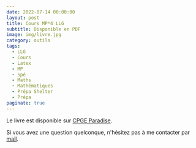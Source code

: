 ```yaml
---
date: 2022-07-14 00:00:00
layout: post
title: Cours MP*4 LLG
subtitle: Disponible en PDF
image: img/livre.jpg
category: outils
tags:
  - LLG
  - Cours
  - Latex
  - MP
  - Spé
  - Maths
  - Mathématiques
  - Prépa Shelter
  - Prépa
paginate: true
---
```

 
Le livre est disponible sur [CPGE Paradise](https://cpge-paradise.com/MP4MathBook.php).

<!---
Ce [livre](/assets/documents/outils/mp4.pdf){:target="_blank"} contient les chapitres de mathématiques de MP* inspirés de notes de cours de la classe MP*4 du lycée Louis-le-Grand. 
-->

Si vous avez une question quelconque, n'hésitez pas à me contacter par [mail](https://www.prepashelter.com/contact/).
